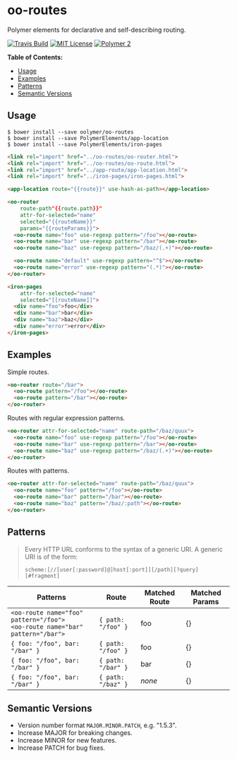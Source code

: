 # oo-routes

Polymer elements for declarative and self-describing routing.

[![Travis Build](https://img.shields.io/travis/oolymer/oo-routes/master.svg)](https://travis-ci.org/oolymer/oo-routes)
[![MIT License](https://img.shields.io/badge/license-MIT%20License-blue.svg?style=flat)](https://opensource.org/licenses/MIT)
[![Polymer 2](https://img.shields.io/badge/webcomponents-Polymer%202-orange.svg?style=flat)](https://www.polymer-project.org/2.0/start/)
<!-- [![Canoo Incubator](https://img.shields.io/badge/canoo-incubator-be1432.svg?style=flat)](https://github.com/canoo) -->

**Table of Contents:**

<!-- TOC depthFrom:2 -->

- [Usage](#usage)
- [Examples](#examples)
- [Patterns](#patterns)
- [Semantic Versions](#semantic-versions)

<!-- /TOC -->

## Usage

~~~
$ bower install --save oolymer/oo-routes
$ bower install --save PolymerElements/app-location
$ bower install --save PolymerElements/iron-pages
~~~

~~~html
<link rel="import" href="../oo-routes/oo-router.html">
<link rel="import" href="../oo-routes/oo-route.html">
<link rel="import" href="../app-route/app-location.html">
<link rel="import" href="../iron-pages/iron-pages.html">

<app-location route="{{route}}" use-hash-as-path></app-location>

<oo-router
    route-path"{{route.path}}"
    attr-for-selected="name"
    selected="{{routeName}}"
    params="{{routeParams}}">
  <oo-route name="foo" use-regexp pattern="/foo"></oo-route>
  <oo-route name="bar" use-regexp pattern="/bar"></oo-route>
  <oo-route name="baz" use-regexp pattern="/baz/(.+)"></oo-route>

  <oo-route name="default" use-regexp pattern="^$"></oo-route>
  <oo-route name="error" use-regexp pattern="(.*)"></oo-route>
</oo-router>

<iron-pages
    attr-for-selected="name"
    selected="[[routeName]]">
  <div name="foo">foo</div>
  <div name="bar">bar</div>
  <div name="baz">baz</div>
  <div name="error">error</div>
</iron-pages>
~~~

## Examples

Simple routes.

~~~html
<oo-router route="/bar">
  <oo-route pattern="/foo"></oo-route>
  <oo-route pattern="/bar"></oo-route>
</oo-router>
~~~

Routes with regular expression patterns.

~~~html
<oo-router attr-for-selected="name" route-path="/baz/quux">
  <oo-route name="foo" use-regexp pattern="/foo"></oo-route>
  <oo-route name="bar" use-regexp pattern="/bar"></oo-route>
  <oo-route name="baz" use-regexp pattern="/baz/(.+)"></oo-route>
</oo-router>
~~~

Routes with patterns.

~~~html
<oo-router attr-for-selected="name" route-path="/baz/quux">
  <oo-route name="foo" pattern="/foo"></oo-route>
  <oo-route name="bar" pattern="/bar"></oo-route>
  <oo-route name="baz" pattern="/baz/:path"></oo-route>
</oo-router>
~~~

## Patterns

>Every HTTP URL conforms to the syntax of a generic URI. A generic URI is of the form:
>
>~~~
>scheme:[//[user[:password]@]host[:port]][/path][?query][#fragment]
>~~~


Patterns | Route | Matched Route | Matched Params
---------|-------|---------------|----------------
`<oo-route name="foo" pattern="/foo">` <br> `<oo-route name="bar" pattern="/bar">` |  `{ path: "/foo" }` | foo | {}
`{ foo: "/foo", bar: "/bar" }` | `{ path: "/foo" }` | foo | {}
`{ foo: "/foo", bar: "/bar" }` | `{ path: "/bar" }` | bar | {}
`{ foo: "/foo", bar: "/bar" }` | `{ path: "/baz" }` | *none* | {}

## Semantic Versions

- Version number format `MAJOR.MINOR.PATCH`, e.g. "1.5.3".
- Increase MAJOR for breaking changes.
- Increase MINOR for new features.
- Increase PATCH for bug fixes.
